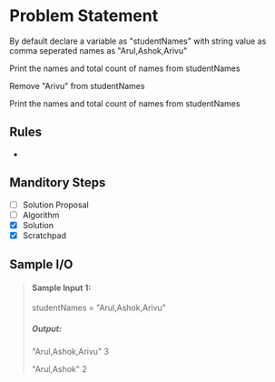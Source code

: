 # Problem Statement   

By default declare a variable as "studentNames" with string value as comma seperated names as "Arul,Ashok,Arivu"    

Print the names and total count of names from studentNames     

Remove "Arivu" from studentNames     

Print the names and total count of names from studentNames     


## Rules
-

## Manditory Steps

- [ ] Solution Proposal
- [ ] Algorithm
- [x] Solution
- [x] Scratchpad

## Sample I/O

> #### Sample Input 1:
> studentNames =  "Arul,Ashok,Arivu"
>
> ##### Output:
>  "Arul,Ashok,Arivu"
> 3
>
>  "Arul,Ashok"
> 2

